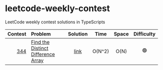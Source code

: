 # leetcode-weekly-contest

LeetCode weekly contest solutions in TypeScripts

| Contest | Problem | Solution | Time | Space | Difficulty |
| ---: | :--- | :---: | :---: | :---: | :---: |
| [344](https://leetcode.com/contest/weekly-contest-344/) | [Find the Distinct Difference Array](https://leetcode.com/problems/find-the-distinct-difference-array) | [link](https://github.com/weixinnnn/leetcode-weekly-contest/blob/main/find-distinct-difference-array.ts) | O(N^2) | O(N)  | 🟢 |
